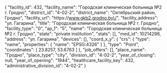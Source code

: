 {
    "facility_id": 432,
    "facility_name": "Городская клиническая больница №2 г. Гродно",
    "district_id": "4-02-2",
    "district_name": "Октябрьский район, Гродно",
    "facility_url": "https:\/\/www.gkb2.grodno.by\/",
    "facility_address": "ул. Гагарина",
    "title": "Городская клиническая больница №2 г. Гродно",
    "facility_type": "0",
    "ap_1": "5",
    "name": "Городская клиническая больница №2 г. Гродно",
    "state": "private institution",
    "stats": [],
    "med_id": 10214298,
    "address": "ул. Гагарина",
    "devices": [],
    "coord_x_y": {
        "crs": {
            "type": "name",
            "properties": {
                "name": "EPSG:4326"
            }
        },
        "type": "Point",
        "coordinates": [
            23.8257,
            53.6763
        ]
    },
    "job_offers": [],
    "place_name": "Гродно",
    "place_type": "city",
    "division_id": "4-02-2",
    "year_of_closing": null,
    "year_of_opening": "1944",
    "healthcare_facility_key": 432,
    "administrative_division_id": "4-02-2"
}